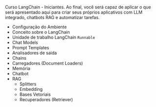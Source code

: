 Curso LangChain - Iniciantes. Ao final, você será capaz de aplicar o que será apresentado aqui para criar seus próprios aplicativos com LLM integrado, chatbots RAG e automatizar tarefas.

- Configuração do Ambiente
- Conceito sobre o LangChain
- Unidade de trabalho LangChain `Runnable`
- Chat Models
- Prompt Templates
- Analisadores de saida
- Chains
- Carregadores (Document Loaders)
- Memória
- Chatbot
- RAG
	- Splitters
	- Embedding
	- Bases Vetoriais
	- Recuperadores (Retriever)

